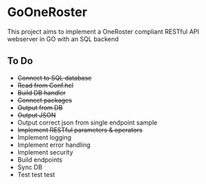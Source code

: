 # GoOneRoster
This project aims to implement a OneRoster compliant RESTful API webserver in GO with an SQL backend

## To Do
- ~~Connect to SQL database~~
- ~~Read from Conf.hcl~~
- ~~Build DB handler~~
- ~~Connect packages~~
- ~~Output from DB~~
- ~~Output JSON~~
- Output correct json from single endpoint sample
- ~~Implement RESTful parameters & operators~~
- Implement logging
- Implement error handling
- Implement security
- Build endpoints
- Sync DB
- Test test test
